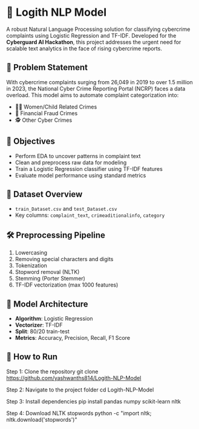 # 🧠 Logith NLP Model

A robust Natural Language Processing solution for classifying cybercrime complaints using Logistic Regression and TF-IDF. Developed for the **Cyberguard AI Hackathon**, this project addresses the urgent need for scalable text analytics in the face of rising cybercrime reports.

## 📌 Problem Statement

With cybercrime complaints surging from 26,049 in 2019 to over 1.5 million in 2023, the National Cyber Crime Reporting Portal (NCRP) faces a data overload. This model aims to automate complaint categorization into:
- 👩‍👧 Women/Child Related Crimes
- 💸 Financial Fraud Crimes
- 🕵️ Other Cyber Crimes

## 🎯 Objectives

- Perform EDA to uncover patterns in complaint text
- Clean and preprocess raw data for modeling
- Train a Logistic Regression classifier using TF-IDF features
- Evaluate model performance using standard metrics

## 🧪 Dataset Overview

- `train_Dataset.csv` and `test_Dataset.csv`
- Key columns: `complaint_text`, `crimeaditionalinfo`, `category`

## 🛠️ Preprocessing Pipeline

1. Lowercasing
2. Removing special characters and digits
3. Tokenization
4. Stopword removal (NLTK)
5. Stemming (Porter Stemmer)
6. TF-IDF vectorization (max 1000 features)

## 🧬 Model Architecture

- **Algorithm**: Logistic Regression
- **Vectorizer**: TF-IDF
- **Split**: 80/20 train-test
- **Metrics**: Accuracy, Precision, Recall, F1 Score


## 🚀 How to Run
Step 1: Clone the repository
git clone https://github.com/yashwanths814/Logith-NLP-Model

Step 2: Navigate to the project folder
cd Logith-NLP-Model

Step 3: Install dependencies
pip install pandas numpy scikit-learn nltk

Step 4: Download NLTK stopwords
python -c "import nltk; nltk.download('stopwords')"

